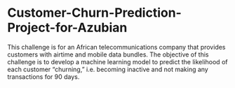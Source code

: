 # Customer-Churn-Prediction-Project-for-Azubian
This challenge is for an African telecommunications company that provides customers with airtime and mobile data bundles. The objective of this challenge is to develop a machine learning model to predict the likelihood of each customer “churning,” i.e. becoming inactive and not making any transactions for 90 days.
